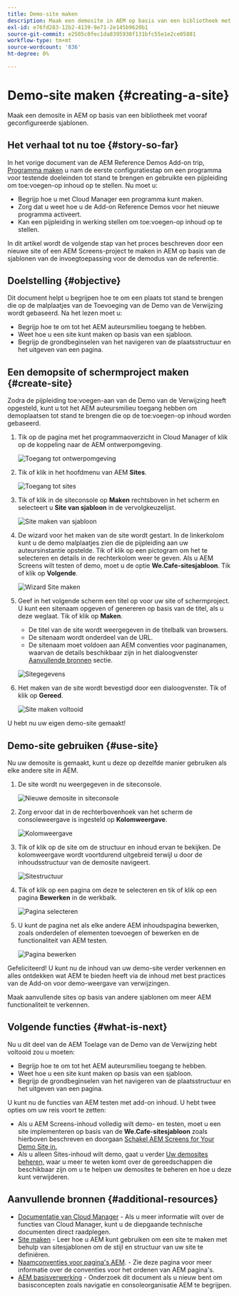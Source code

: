 ```yaml
---
title: Demo-site maken
description: Maak een demosite in AEM op basis van een bibliotheek met vooraf geconfigureerde sjablonen.
exl-id: e76fd283-12b2-4139-9e71-2e145b9620b1
source-git-commit: e2505c0fec1da8395930f131bfc55e1e2ce05881
workflow-type: tm+mt
source-wordcount: '836'
ht-degree: 0%

---
```


# Demo-site maken {#creating-a-site}

Maak een demosite in AEM op basis van een bibliotheek met vooraf geconfigureerde sjablonen.

## Het verhaal tot nu toe {#story-so-far}

In het vorige document van de AEM Reference Demos Add-on trip, [Programma maken](create-program.md) u nam de eerste configuratiestap om een programma voor testende doeleinden tot stand te brengen en gebruikte een pijpleiding om toe:voegen-op inhoud op te stellen. Nu moet u:

* Begrijp hoe u met Cloud Manager een programma kunt maken.
* Zorg dat u weet hoe u de Add-on Reference Demos voor het nieuwe programma activeert.
* Kan een pijpleiding in werking stellen om toe:voegen-op inhoud op te stellen.

In dit artikel wordt de volgende stap van het proces beschreven door een nieuwe site of een AEM Screens-project te maken in AEM op basis van de sjablonen van de invoegtoepassing voor de demodus van de referentie.

## Doelstelling {#objective}

Dit document helpt u begrijpen hoe te om een plaats tot stand te brengen die op de malplaatjes van de Toevoeging van de Demo van de Verwijzing wordt gebaseerd. Na het lezen moet u:

* Begrijp hoe te om tot het AEM auteursmilieu toegang te hebben.
* Weet hoe u een site kunt maken op basis van een sjabloon.
* Begrijp de grondbeginselen van het navigeren van de plaatsstructuur en het uitgeven van een pagina.

## Een demopsite of schermproject maken {#create-site}

Zodra de pijpleiding toe:voegen-aan van de Demo van de Verwijzing heeft opgesteld, kunt u tot het AEM auteursmilieu toegang hebben om demoplaatsen tot stand te brengen die op de toe:voegen-op inhoud worden gebaseerd.

1. Tik op de pagina met het programmaoverzicht in Cloud Manager of klik op de koppeling naar de AEM ontwerpomgeving.

   ![Toegang tot ontwerpomgeving](assets/access-author.png)

1. Tik of klik in het hoofdmenu van AEM **Sites**.

   ![Toegang tot sites](assets/access-sites.png)

1. Tik of klik in de siteconsole op **Maken** rechtsboven in het scherm en selecteert u **Site van sjabloon** in de vervolgkeuzelijst.

   ![Site maken van sjabloon](assets/create-site-from-template.png)

1. De wizard voor het maken van de site wordt gestart. In de linkerkolom kunt u de demo malplaatjes zien die de pijpleiding aan uw auteursinstantie opstelde. Tik of klik op een pictogram om het te selecteren en details in de rechterkolom weer te geven. Als u AEM Screens wilt testen of demo, moet u de optie **We.Cafe-sitesjabloon**. Tik of klik op **Volgende**.

   ![Wizard Site maken](assets/site-creation-wizard.png)

1. Geef in het volgende scherm een titel op voor uw site of schermproject. U kunt een sitenaam opgeven of genereren op basis van de titel, als u deze weglaat. Tik of klik op **Maken**.

   * De titel van de site wordt weergegeven in de titelbalk van browsers.
   * De sitenaam wordt onderdeel van de URL.
   * De sitenaam moet voldoen aan AEM conventies voor paginanamen, waarvan de details beschikbaar zijn in het dialoogvenster [Aanvullende bronnen](#additional-resources) sectie.

   ![Sitegegevens](assets/site-details.png)

1. Het maken van de site wordt bevestigd door een dialoogvenster. Tik of klik op **Gereed**.

   ![Site maken voltooid](assets/site-creation-complete.png)

U hebt nu uw eigen demo-site gemaakt!

## Demo-site gebruiken {#use-site}

Nu uw demosite is gemaakt, kunt u deze op dezelfde manier gebruiken als elke andere site in AEM.

1. De site wordt nu weergegeven in de siteconsole.

   ![Nieuwe demosite in siteconsole](assets/new-demo-site.png)

1. Zorg ervoor dat in de rechterbovenhoek van het scherm de consoleweergave is ingesteld op **Kolomweergave**.

   ![Kolomweergave](assets/column-view.png)

1. Tik of klik op de site om de structuur en inhoud ervan te bekijken. De kolomweergave wordt voortdurend uitgebreid terwijl u door de inhoudsstructuur van de demosite navigeert.

   ![Sitestructuur](assets/site-structure.png)

1. Tik of klik op een pagina om deze te selecteren en tik of klik op een pagina **Bewerken** in de werkbalk.

   ![Pagina selecteren](assets/select-page.png)

1. U kunt de pagina net als elke andere AEM inhoudspagina bewerken, zoals onderdelen of elementen toevoegen of bewerken en de functionaliteit van AEM testen.

   ![Pagina bewerken](assets/edit-page.png)

Gefeliciteerd! U kunt nu de inhoud van uw demo-site verder verkennen en alles ontdekken wat AEM te bieden heeft via de inhoud met best practices van de Add-on voor demo-weergave van verwijzingen.

Maak aanvullende sites op basis van andere sjablonen om meer AEM functionaliteit te verkennen.

## Volgende functies {#what-is-next}

Nu u dit deel van de AEM Toelage van de Demo van de Verwijzing hebt voltooid zou u moeten:

* Begrijp hoe te om tot het AEM auteursmilieu toegang te hebben.
* Weet hoe u een site kunt maken op basis van een sjabloon.
* Begrijp de grondbeginselen van het navigeren van de plaatsstructuur en het uitgeven van een pagina.

U kunt nu de functies van AEM testen met add-on inhoud. U hebt twee opties om uw reis voort te zetten:

* Als u AEM Screens-inhoud volledig wilt demo- en testen, moet u een site implementeren op basis van de **We.Cafe-sitesjabloon** zoals hierboven beschreven en doorgaan [Schakel AEM Screens for Your Demo Site in.](screens.md)
* Als u alleen Sites-inhoud wilt demo, gaat u verder [Uw demosites beheren,](manage.md) waar u meer te weten komt over de gereedschappen die beschikbaar zijn om u te helpen uw demosites te beheren en hoe u deze kunt verwijderen.

## Aanvullende bronnen {#additional-resources}

* [Documentatie van Cloud Manager](https://experienceleague.adobe.com/docs/experience-manager-cloud-service/onboarding/onboarding-concepts/cloud-manager-introduction.html) - Als u meer informatie wilt over de functies van Cloud Manager, kunt u de diepgaande technische documenten direct raadplegen.
* [Site maken](/help/sites-cloud/administering/site-creation/create-site.md) - Leer hoe u AEM kunt gebruiken om een site te maken met behulp van sitesjablonen om de stijl en structuur van uw site te definiëren.
* [Naamconventies voor pagina&#39;s AEM](/help/sites-cloud/authoring/fundamentals/organizing-pages.md#page-name-restrictions-and-best-practices). - Zie deze pagina voor meer informatie over de conventies voor het ordenen van AEM pagina&#39;s.
* [AEM basisverwerking](/help/sites-cloud/authoring/getting-started/basic-handling.md) - Onderzoek dit document als u nieuw bent om basisconcepten zoals navigatie en consoleorganisatie AEM te begrijpen.
